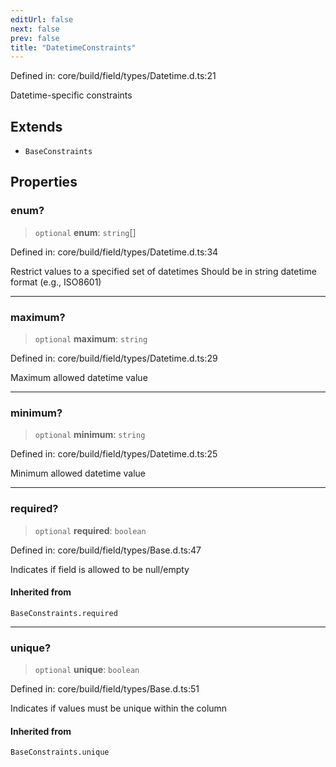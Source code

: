 ```yaml
---
editUrl: false
next: false
prev: false
title: "DatetimeConstraints"
---
```


Defined in: core/build/field/types/Datetime.d.ts:21

Datetime-specific constraints

## Extends

- `BaseConstraints`

## Properties

### enum?

> `optional` **enum**: `string`[]

Defined in: core/build/field/types/Datetime.d.ts:34

Restrict values to a specified set of datetimes
Should be in string datetime format (e.g., ISO8601)

***

### maximum?

> `optional` **maximum**: `string`

Defined in: core/build/field/types/Datetime.d.ts:29

Maximum allowed datetime value

***

### minimum?

> `optional` **minimum**: `string`

Defined in: core/build/field/types/Datetime.d.ts:25

Minimum allowed datetime value

***

### required?

> `optional` **required**: `boolean`

Defined in: core/build/field/types/Base.d.ts:47

Indicates if field is allowed to be null/empty

#### Inherited from

`BaseConstraints.required`

***

### unique?

> `optional` **unique**: `boolean`

Defined in: core/build/field/types/Base.d.ts:51

Indicates if values must be unique within the column

#### Inherited from

`BaseConstraints.unique`
